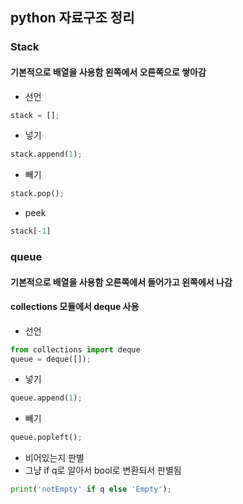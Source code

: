 ## python 자료구조 정리

### Stack
#### 기본적으로 배열을 사용함 왼쪽에서 오른쪽으로 쌓아감
- 선언
```python
stack = [];
```

- 넣기
```python
stack.append(1);
```

- 빼기
```python
stack.pop();
```

- peek
```python
stack[-1]
```

### queue
#### 기본적으로 배열을 사용함 오른쪽에서 들어가고 왼쪽에서 나감
#### collections 모듈에서 deque 사용
- 선언
```python
from collections import deque
queue = deque([]);
```

- 넣기
```python
queue.append(1);
```

- 빼기
```python
queue.popleft();
```

- 비어있는지 판별
- 그냥 if q로 알아서 bool로 변환되서 판별됨
```python
print('notEmpty' if q else 'Empty');
```